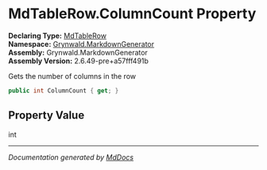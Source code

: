 ﻿<!--  
  <auto-generated>   
    The contents of this file were generated by a tool.  
    Changes to this file may be list if the file is regenerated  
  </auto-generated>   
-->

# MdTableRow.ColumnCount Property

**Declaring Type:** [MdTableRow](../index.md)  
**Namespace:** [Grynwald.MarkdownGenerator](../../index.md)  
**Assembly:** Grynwald.MarkdownGenerator  
**Assembly Version:** 2.6.49\-pre+a57fff491b

Gets the number of columns in the row

```csharp
public int ColumnCount { get; }
```

## Property Value

int

___

*Documentation generated by [MdDocs](https://github.com/ap0llo/mddocs)*
